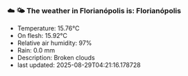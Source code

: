 ### ☁️ 🌤️  The weather in Florianópolis is: Florianópolis

- Temperature: 15.76°C
- On flesh: 15.92°C
- Relative air humidity: 97%
- Rain: 0.0 mm
- Description: Broken clouds
- last updated: 2025-08-29T04:21:16.178728

